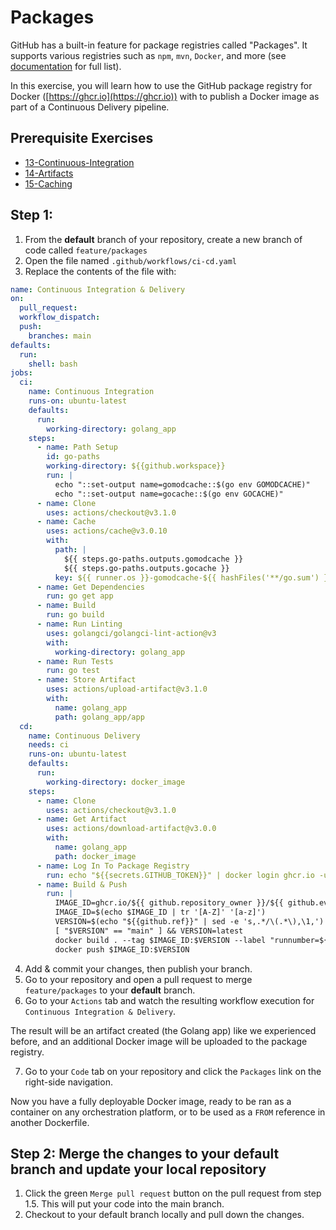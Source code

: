 # Packages
GitHub has a built-in feature for package registries called "Packages". It supports various registries such as `npm`, `mvn`, `Docker`, and more (see [documentation](https://docs.github.com/en/packages/learn-github-packages/introduction-to-github-packages) for full list).

In this exercise, you will learn how to use the GitHub package registry for Docker ([https://ghcr.io](https://ghcr.io)) with to publish a Docker image as part of a Continuous Delivery pipeline.

## Prerequisite Exercises
- [13-Continuous-Integration](./13-Continuous-Integration.md)
- [14-Artifacts](./14-Artifacts.md)
- [15-Caching](.15-Caching.md)

## Step 1:
1. From the **default** branch of your repository, create a new branch of code called `feature/packages`
2. Open the file named `.github/workflows/ci-cd.yaml`
3. Replace the contents of the file with:

```yaml
name: Continuous Integration & Delivery
on:
  pull_request:
  workflow_dispatch:
  push:
    branches: main
defaults:
  run:
    shell: bash
jobs:
  ci:
    name: Continuous Integration
    runs-on: ubuntu-latest
    defaults:
      run:
        working-directory: golang_app
    steps:
      - name: Path Setup
        id: go-paths
        working-directory: ${{github.workspace}}
        run: |
          echo "::set-output name=gomodcache::$(go env GOMODCACHE)"
          echo "::set-output name=gocache::$(go env GOCACHE)"
      - name: Clone
        uses: actions/checkout@v3.1.0
      - name: Cache
        uses: actions/cache@v3.0.10
        with:
          path: |
            ${{ steps.go-paths.outputs.gomodcache }}
            ${{ steps.go-paths.outputs.gocache }}
          key: ${{ runner.os }}-gomodcache-${{ hashFiles('**/go.sum') }}
      - name: Get Dependencies
        run: go get app
      - name: Build
        run: go build
      - name: Run Linting
        uses: golangci/golangci-lint-action@v3
        with:
          working-directory: golang_app
      - name: Run Tests
        run: go test
      - name: Store Artifact
        uses: actions/upload-artifact@v3.1.0
        with:
          name: golang_app
          path: golang_app/app
  cd:
    name: Continuous Delivery
    needs: ci
    runs-on: ubuntu-latest
    defaults:
      run:
        working-directory: docker_image
    steps:
      - name: Clone
        uses: actions/checkout@v3.1.0
      - name: Get Artifact
        uses: actions/download-artifact@v3.0.0
        with:
          name: golang_app
          path: docker_image
      - name: Log In To Package Registry
        run: echo "${{secrets.GITHUB_TOKEN}}" | docker login ghcr.io -u $ --password-stdin
      - name: Build & Push
        run: |
          IMAGE_ID=ghcr.io/${{ github.repository_owner }}/${{ github.event.repository.name }}
          IMAGE_ID=$(echo $IMAGE_ID | tr '[A-Z]' '[a-z]')
          VERSION=$(echo "${{github.ref}}" | sed -e 's,.*/\(.*\),\1,')
          [ "$VERSION" == "main" ] && VERSION=latest
          docker build . --tag $IMAGE_ID:$VERSION --label "runnumber=${{github.run_id}}" --file Dockerfile
          docker push $IMAGE_ID:$VERSION
```

4. Add & commit your changes, then publish your branch.
5. Go to your repository and open a pull request to merge `feature/packages` to your **default** branch.
6. Go to your `Actions` tab and watch the resulting workflow execution for `Continuous Integration & Delivery`.

The result will be an artifact created (the Golang app) like we experienced before, and an additional Docker image will be uploaded to the package registry.

7. Go to your `Code` tab on your repository and click the `Packages` link on the right-side navigation.

Now you have a fully deployable Docker image, ready to be ran as a container on any orchestration platform, or to be used as a `FROM` reference in another Dockerfile.


## Step 2: Merge the changes to your default branch and update your local repository

1. Click the green `Merge pull request` button on the pull request from step 1.5. This will put your code into the main branch.
2. Checkout to your default branch locally and pull down the changes.